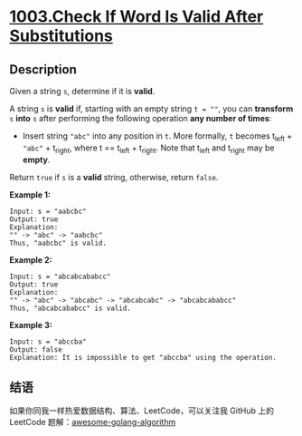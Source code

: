 # [1003.Check If Word Is Valid After Substitutions][title]

## Description
Given a string `s`, determine if it is **valid**.

A string `s` is **valid** if, starting with an empty string `t = ""`, you can **transform** `s` **into** `s` after performing the following operation **any number of times**:

- Insert string `"abc"` into any position in `t`. More formally, `t` becomes t<sub>left</sub> + `"abc"` + t<sub>right</sub>, where t == t<sub>left</sub> + t<sub>right</sub>. Note that t<sub>left</sub> and t<sub>right</sub> may be **empty**.

Return `true` if `s` is a **valid** string, otherwise, return `false`.

**Example 1:**

```
Input: s = "aabcbc"
Output: true
Explanation:
"" -> "abc" -> "aabcbc"
Thus, "aabcbc" is valid.
```

**Example 2:**

```
Input: s = "abcabcababcc"
Output: true
Explanation:
"" -> "abc" -> "abcabc" -> "abcabcabc" -> "abcabcababcc"
Thus, "abcabcababcc" is valid.
```

**Example 3:**

```
Input: s = "abccba"
Output: false
Explanation: It is impossible to get "abccba" using the operation.
```

## 结语

如果你同我一样热爱数据结构、算法、LeetCode，可以关注我 GitHub 上的 LeetCode 题解：[awesome-golang-algorithm][me]

[title]: https://leetcode.com/problems/check-if-word-is-valid-after-substitutions/
[me]: https://github.com/Golang-Solutions/awesome-golang-algorithm
